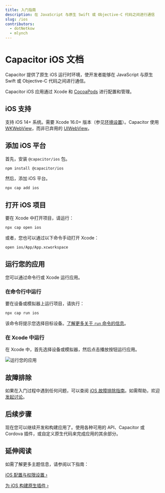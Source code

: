 ```yaml
---
title: 入门指南
description: 在 JavaScript 与原生 Swift 或 Objective-C 代码之间进行通信
slug: /ios
contributors:
  - dotNetkow
  - mlynch
---
```


# Capacitor iOS 文档

Capacitor 提供了原生 iOS 运行时环境，使开发者能够在 JavaScript 与原生 Swift 或 Objective-C 代码之间进行通信。

Capacitor iOS 应用通过 Xcode 和 [CocoaPods](https://cocoapods.org/) 进行配置和管理。

## iOS 支持

支持 iOS 14+ 系统。需要 Xcode 16.0+ 版本（参见[环境设置](/main/getting-started/environment-setup.md#ios-requirements)）。Capacitor 使用 [WKWebView](https://developer.apple.com/documentation/webkit/wkwebview)，而非已弃用的 [UIWebView](https://developer.apple.com/documentation/uikit/uiwebview)。

## 添加 iOS 平台

首先，安装 `@capacitor/ios` 包。

```bash
npm install @capacitor/ios
```

然后，添加 iOS 平台。

```bash
npx cap add ios
```

## 打开 iOS 项目

要在 Xcode 中打开项目，请运行：

```bash
npx cap open ios
```

或者，您也可以通过以下命令手动打开 Xcode：

```bash
open ios/App/App.xcworkspace
```

## 运行您的应用

您可以通过命令行或 Xcode 运行应用。

### 在命令行中运行

要在设备或模拟器上运行项目，请执行：

```bash
npx cap run ios
```

该命令将提示您选择目标设备。[了解更多关于 `run` 命令的信息](/cli/commands/run.md)。

### 在 Xcode 中运行

在 Xcode 中，首先选择设备或模拟器，然后点击播放按钮运行应用。

![运行您的应用](/img/v6/docs/ios/running.png)

## 故障排除

如果在入门过程中遇到任何问题，可以查阅 [iOS 故障排除指南](/main/ios/troubleshooting.md)。如需帮助，欢迎[发起讨论](https://github.com/ionic-team/capacitor/discussions/)。

## 后续步骤

现在您可以继续开发和构建应用了。使用各种可用的 API、Capacitor 或 Cordova 插件，或自定义原生代码来完成应用的其余部分。

## 延伸阅读

如需了解更多主题信息，请参阅以下指南：

[iOS 配置与权限设置 &#8250;](/main/ios/configuration.md)

[为 iOS 构建原生插件 &#8250;](/plugins/creating-plugins/ios-guide.md)